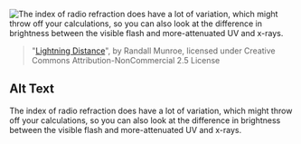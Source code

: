 ![The index of radio refraction does have a lot of variation, which might throw off your calculations, so you can also look at the difference in brightness between the visible flash and more-attenuated UV and x-rays.](https://imgs.xkcd.com/comics/lightning_distance.png)
> "[Lightning Distance](https://xkcd.com/2027/)", by Randall Munroe, licensed under Creative Commons Attribution-NonCommercial 2.5 License

## Alt Text
The index of radio refraction does have a lot of variation, which might throw off your calculations, so you can also look at the difference in brightness between the visible flash and more-attenuated UV and x-rays.
